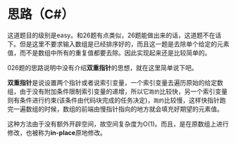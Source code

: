 # 思路（C#）
这道题目的级别是easy。和26题有点类似，26题能做出来的话，这道题不在话下。但是这里不要求输入数组是已经排序好的，而且这一题是去除单个给定的元素值，而不是数组中所有的重复值都要去除。因此实现起来还是比较简单的。

026题的思路说明中没有介绍**双重指针**的思想，就在这里简单说下吧。

**双重指针**是说设置两个指针或者说索引变量，一个索引变量去遍历原始的给定数组，由于没有附加条件限制索引变量的递增，所以它`跑的`比较快，另一个索引变量则有条件进行约束(该条件由代码块完成的任务决定)，`跑的`比较慢，这样快指针跑完一遍数组的时候，数组的前端由慢指针指向的地方就会填充好期望的元素值。  

这种方法由于没有额外开辟空间，故空间复杂度为O(1)。而且，是在原数组上进行修改，也被称为**in-place**原地修改。
